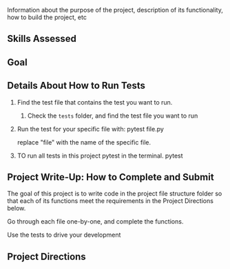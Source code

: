 Information about the purpose of the project, description of its functionality, how to build the project, etc

## Skills Assessed

## Goal

## Details About How to Run Tests
1. Find the test file that contains the test you want to run.
   1. Check the `tests` folder, and find the test file you want to run
2. Run the test for your specific file with: 
    pytest file.py
    
    replace "file" with the name of the specific file. 
3. TO run all tests in this project pytest in the terminal. 
    pytest
   
## Project Write-Up: How to Complete and Submit
 The goal of this project is to write code in the project file structure folder so that each of its functions meet the requirements in the Project Directions below. 

 Go through each file one-by-one, and complete the functions. 

 Use the tests to drive your development 

## Project Directions


